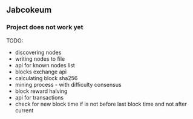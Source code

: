 ## Jabcokeum

### Project does not work yet

TODO:

- discovering nodes
- writing nodes to file
- api for known nodes list
- blocks exchange api
- calculating block sha256
- mining process - with difficulty consensus
- block reward halving
- api for transactions
- check for new block time if is not before last block time and not after current